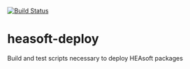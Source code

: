 [![Build Status](http://ci.sagrid.ac.za/job/heasoft-deploy/badge/icon)](http://ci.sagrid.ac.za/job/heasoft-deploy/)

# heasoft-deploy

Build and test scripts necessary to deploy HEAsoft packages
